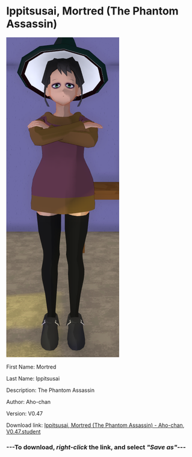 # Ippitsusai, Mortred (The Phantom Assassin)

<img src = "https://raw.githubusercontent.com/Arbiter1223/Daigaku-Gurashi-Custom-Students/master/Students/Files/Ippitsusai%2C%20Mortred%20(The%20Phantom%20Assassin).png">

First Name: Mortred

Last Name: Ippitsusai

Description: The Phantom Assassin

Author: Aho-chan

Version: V0.47

Download link: <a href="https://raw.githubusercontent.com/Arbiter1223/Daigaku-Gurashi-Custom-Students/master/Students/Files/Ippitsusai%2C%20Mortred%20(The%20Phantom%20Assassin)%20-%20Aho-chan%2C%20V0.47.student">Ippitsusai, Mortred (The Phantom Assassin) - Aho-chan, V0.47.student</a>

### ---**To download, _right-click_ the link, and select _"Save as"_**---

